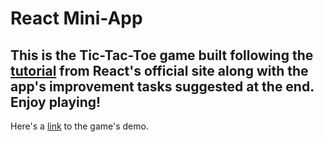 # React Mini-App
## This is the Tic-Tac-Toe game built following the [tutorial](https://react.dev/learn/tutorial-tic-tac-toe) from React's official site along with the app's improvement tasks suggested at the end. Enjoy playing!
Here's a [link](https://drive.google.com/file/d/1wPHpqjGiBpuSK0rV7xajQ5gUp3aey3gB/view?usp=sharing) to the game's demo.
